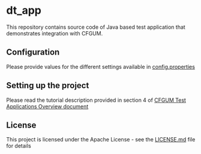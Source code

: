 # dt_app

This repository contains source code of Java based test application that demonstrates integration with CFGUM.

## Configuration

Please provide values for the different settings available in [config.properties](dtApp/src/main/resources/config.properties)

## Setting up the project

Please read the tutorial description provided in section 4 of [CFGUM Test Applications Overview document](https://dms-prext.fraunhofer.de/livelink/livelink.exe?func=ll&objaction=overview&objid=21413310)

## License

This project is licensed under the Apache License - see the [LICENSE.md](LICENSE.md) file for details
